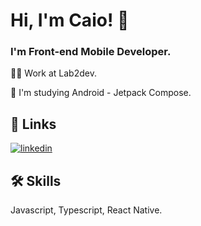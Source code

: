
# Hi, I'm Caio! 👋

### I'm Front-end Mobile Developer.


👩‍💻 Work at Lab2dev.

🧠 I'm studying Android - Jetpack Compose.


## 🔗 Links
[![linkedin](https://img.shields.io/badge/linkedin-0A66C2?style=for-the-badge&logo=linkedin&logoColor=white)](https://www.linkedin.com/in/caio-marinho-melo-b7921920b/)



## 🛠 Skills
Javascript, Typescript, React Native.

